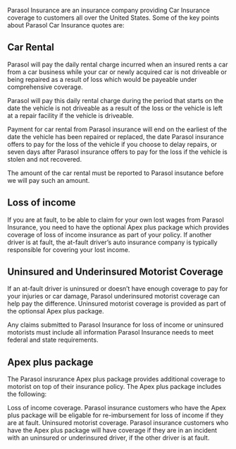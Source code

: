 Parasol Insurance are an insurance company providing Car Insurance coverage to customers all over the United States.  Some of the key points about Parasol Car Insurance quotes are:

## Car Rental
Parasol will pay the daily rental charge incurred when an insured rents a car from a car business while your car or newly acquired car is not driveable or being repaired as a result of loss which would be payeable under comprehensive coverage.

Parasol will pay this daily rental charge during the period that starts on the date the vehicle is not driveable as a result of the loss or the vehicle is left at a repair facility if the vehicle is driveable.

Payment for car rental from Parasol insurance will end on the earliest of the date the vehicle has been repaired or replaced, the date Parasol insurance offers to pay for the loss of the vehicle if you choose to delay repairs, or seven days after Parasol insurance offers to pay for the loss if the vehicle is stolen and not recovered.

The amount of the car rental must be reported to Parasol insutance before we will pay such an amount.

## Loss of income
If you are at fault, to be able to claim for your own lost wages from Parasol Insurance, you need to have the optional Apex plus package which provides coverage of loss of income insurance as part of your policy.
If another driver is at fault, the at-fault driver’s auto insurance company is typically responsible for covering your lost income. 

## Uninsured and Underinsured Motorist Coverage
If an at-fault driver is uninsured or doesn’t have enough coverage to pay for your injuries or car damage, Parasol underinsured motorist coverage can help pay the difference. Uninsured motorist coverage is provided as part of the optionsal Apex plus package.

Any claims submitted to Parasol Insurance for loss of income or uninsured motorists must include all information Parasol Insurance needs to meet federal and state requirements.

## Apex plus package
The Parasol insrurance Apex plus package provides additional coverage to motorist on top of their insurance policy.  The Apex plus package includes the following:

Loss of income coverage.  Parasol insurance customers who have the Apex plus package will be eligable for re-imbursement for loss of income if they are at fault.
Uninsured motorist coverage.  Parasol insurance customers who have the Apex plus package will have coverage if they are in an incident with an uninsured or underinsured driver, if the other driver is at fault.
